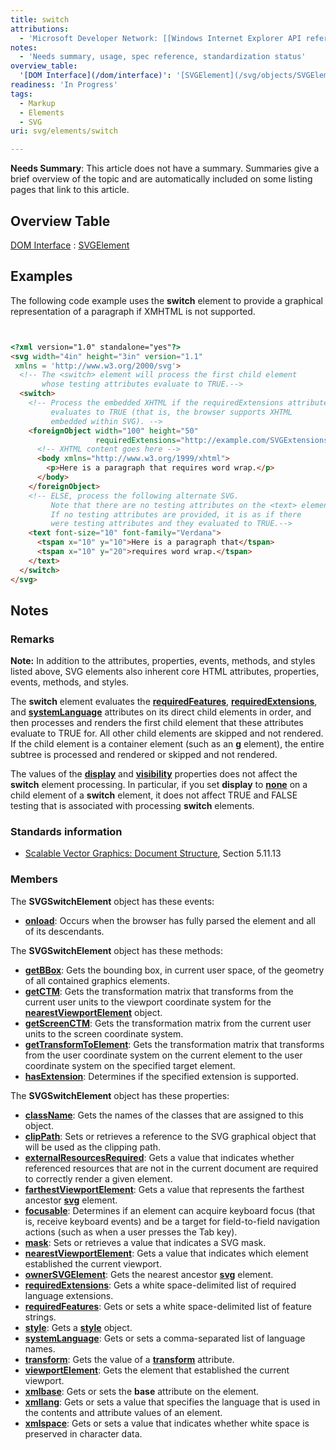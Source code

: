 ```yaml
---
title: switch
attributions:
  - 'Microsoft Developer Network: [[Windows Internet Explorer API reference](http://msdn.microsoft.com/en-us/library/ie/hh828809%28v=vs.85%29.aspx) Article]'
notes:
  - 'Needs summary, usage, spec reference, standardization status'
overview_table:
  '[DOM Interface](/dom/interface)': '[SVGElement](/svg/objects/SVGElement)'
readiness: 'In Progress'
tags:
  - Markup
  - Elements
  - SVG
uri: svg/elements/switch

---
```

**Needs Summary**: This article does not have a summary. Summaries give a brief overview of the topic and are automatically included on some listing pages that link to this article.

## Overview Table

[DOM Interface](/dom/interface)
:   [SVGElement](/svg/objects/SVGElement)

## Examples

The following code example uses the **switch** element to provide a graphical representation of a paragraph if XMHTML is not supported.

``` html


<?xml version="1.0" standalone="yes"?>
<svg width="4in" height="3in" version="1.1"
 xmlns = 'http://www.w3.org/2000/svg'>
  <!-- The <switch> element will process the first child element
       whose testing attributes evaluate to TRUE.-->
  <switch>
    <!-- Process the embedded XHTML if the requiredExtensions attribute
         evaluates to TRUE (that is, the browser supports XHTML
         embedded within SVG). -->
    <foreignObject width="100" height="50"
                   requiredExtensions="http://example.com/SVGExtensions/EmbeddedXHTML">
      <!-- XHTML content goes here -->
      <body xmlns="http://www.w3.org/1999/xhtml">
        <p>Here is a paragraph that requires word wrap.</p>
      </body>
    </foreignObject>
    <!-- ELSE, process the following alternate SVG.
         Note that there are no testing attributes on the <text> element.
         If no testing attributes are provided, it is as if there
         were testing attributes and they evaluated to TRUE.-->
    <text font-size="10" font-family="Verdana">
      <tspan x="10" y="10">Here is a paragraph that</tspan>
      <tspan x="10" y="20">requires word wrap.</tspan>
    </text>
  </switch>
</svg>
```

</pre>

## Notes

### Remarks

**Note:** In addition to the attributes, properties, events, methods, and styles listed above, SVG elements also inherent core HTML attributes, properties, events, methods, and styles.

The **switch** element evaluates the [**requiredFeatures**](/svg/properties/requiredFeatures), [**requiredExtensions**](/svg/properties/requiredExtensions), and [**systemLanguage**](/svg/properties/systemLanguage) attributes on its direct child elements in order, and then processes and renders the first child element that these attributes evaluate to TRUE for. All other child elements are skipped and not rendered. If the child element is a container element (such as an [**g**](/svg/elements/g) element), the entire subtree is processed and rendered or skipped and not rendered.

The values of the [**display**](/css/properties/display) and [**visibility**](/css/properties/visibility) properties does not affect the **switch** element processing. In particular, if you set **display** to [**none**](/css/properties/text-decoration-none) on a child element of a **switch** element, it does not affect TRUE and FALSE testing that is associated with processing **switch** elements.

### Standards information

-   [Scalable Vector Graphics: Document Structure](http://go.microsoft.com/fwlink/p/?linkid=204733), Section 5.11.13

### Members

The **SVGSwitchElement** object has these events:

-   [**onload**](/svg/events/load): Occurs when the browser has fully parsed the element and all of its descendants.

The **SVGSwitchElement** object has these methods:

-   [**getBBox**](/svg/methods/getBBox): Gets the bounding box, in current user space, of the geometry of all contained graphics elements.
-   [**getCTM**](/svg/methods/getCTM): Gets the transformation matrix that transforms from the current user units to the viewport coordinate system for the [**nearestViewportElement**](/svg/properties/nearestViewportElement) object.
-   [**getScreenCTM**](/svg/methods/getScreenCTM): Gets the transformation matrix from the current user units to the screen coordinate system.
-   [**getTransformToElement**](/svg/methods/getTransformToElement): Gets the transformation matrix that transforms from the user coordinate system on the current element to the user coordinate system on the specified target element.
-   [**hasExtension**](/svg/methods/hasExtension): Determines if the specified extension is supported.

The **SVGSwitchElement** object has these properties:

-   [**className**](/svg/properties/className): Gets the names of the classes that are assigned to this object.
-   [**clipPath**](/svg/properties/clipPath): Sets or retrieves a reference to the SVG graphical object that will be used as the clipping path.
-   [**externalResourcesRequired**](/svg/properties/externalResourcesRequired): Gets a value that indicates whether referenced resources that are not in the current document are required to correctly render a given element.
-   [**farthestViewportElement**](/svg/properties/farthestViewportElement): Gets a value that represents the farthest ancestor [**svg**](/svg/elements/svg) element.
-   [**focusable**](/svg/properties/focusable): Determines if an element can acquire keyboard focus (that is, receive keyboard events) and be a target for field-to-field navigation actions (such as when a user presses the Tab key).
-   [**mask**](/svg/attributes/mask): Sets or retrieves a value that indicates a SVG mask.
-   [**nearestViewportElement**](/svg/properties/nearestViewportElement): Gets a value that indicates which element established the current viewport.
-   [**ownerSVGElement**](/svg/properties/ownerSVGElement): Gets the nearest ancestor [**svg**](/svg/objects/SVGElement) element.
-   [**requiredExtensions**](/svg/properties/requiredExtensions): Gets a white space-delimited list of required language extensions.
-   [**requiredFeatures**](/svg/properties/requiredFeatures): Gets or sets a white space-delimited list of feature strings.
-   [**style**](/svg/properties/style): Gets a [**style**](/css/cssom/style) object.
-   [**systemLanguage**](/svg/properties/systemLanguage): Gets or sets a comma-separated list of language names.
-   [**transform**](/svg/properties/transform): Gets the value of a [**transform**](/svg/properties/transform) attribute.
-   [**viewportElement**](/svg/properties/viewportElement): Gets the element that established the current viewport.
-   [**xmlbase**](/svg/properties/xmlbase): Gets or sets the **base** attribute on the element.
-   [**xmllang**](/svg/properties/xmllang): Gets or sets a value that specifies the language that is used in the contents and attribute values of an element.
-   [**xmlspace**](/svg/properties/xmlspace): Gets or sets a value that indicates whether white space is preserved in character data.
